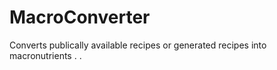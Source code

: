 # MacroConverter

Converts publically available recipes or generated recipes into macronutrients
. .
